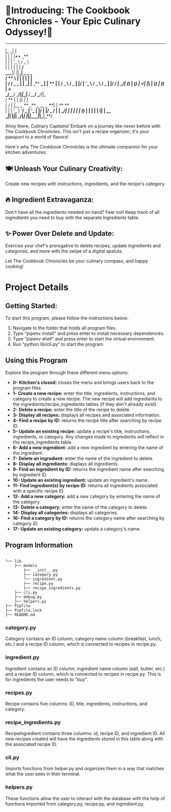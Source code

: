 <h1><b>🌟Introducing: The Cookbook Chronicles - Your Epic Culinary Odyssey!🌟</b></h1>

---

|\_ \_| |  
 | | | |** \_**  
 | | | '_ \ / _ \  
 | | | | | | **/  
 \_\_\_**|_| |_|\_**| \_ \_ \_  
/ ** \ | | | | | |  
| / \/ **\_ \_** | | \_| |** \_** **\_ | | **
| | / _ \ / _ \| |/ | '_ \ / _ \ / \_ \| |/ /
| \__/| (_) | (_) | <| |_) | (_) | (_) | <  
 **\_**/\_**\_/ \_**/|_|\_|_.**/\_\_**/ \_**_/|_|\_\
/ ** | | (_) | |  
| / \| |\_\_ _ ** \_** _ \_\_ _ **_| | _** **_  
| | | '_ \| '**/ _ \| '_ \| |/ **| |/ \_ / **|
| \__/| | | | | | (_) | | | | | (**| | **\_\_ \
\_**_|_| |_|_| \_**/|_| |_|_|\_\_\_|_|\_**|\_**/

Ahoy there, Culinary Captains! Embark on a journey like never before with The Cookbook Chronicles. This isn't just a recipe organizer; it's your passport to a world of flavors!

Here's why The Cookbook Chronicles is the ultimate companion for your kitchen adventures:

<h2><b>🍽️ Unleash Your Culinary Creativity:</b></h2>

Create new recipes with instructions, ingredients, and the recipe's category.

<h2><b>🔥 Ingredient Extravaganza:</b></h2>

Don't have all the ingredients needed on hand? Fear not! Keep track of all ingredients you need to buy with the separate Ingredients table.

<h2><b>✨ Power Over Delete and Update:</b></h2>

Exercise your chef's prerogative to delete recipes, update ingredients and categories, and more with the swipe of a digital spatula.

Let The Cookbook Chronicles be your culinary compass, and happy cooking!

<h1>Project Details</h1>

<h2>Getting Started:</h2>

To start this program, please follow the instructions below:

1. Navigate to the folder that holds all program files.
2. Type “pipenv install” and press enter to install necessary dependencies.
3. Type “pipenv shell” and press enter to start the virtual environment.
4. Run "python lib/cli.py" to start the program.

<h2>Using this Program</h2>

Explore the program through these different menu options:

<ul>
    <li><b>0- Kitchen's closed:</b> closes the menu and brings users back to the program files.</li>
    <li><b>1- Create a new recipe:</b> enter the title, ingredients, instructions, and category to create a new recipe. The new recipe will add ingredients to the ingredients/recipe_ingredients tables (if they don't already exist).</li>
    <li><b>2- Delete a recipe:</b> enter the title of the recipe to delete.</li>
    <li><b>3- Display all recipes:</b> displays all recipes and associated information.</li>
    <li><b>4- Find a recipe by ID:</b> returns the recipe title after searching by recipe ID.</li>
    <li><b>5- Update an existing recipe:</b> update a recipe's title, instructions, ingredients, or category. Any changes made to ingredients will reflect in the recipe_ingredients table.
    <li><b>6- Add a new ingredient:</b> add a new ingredient by entering the name of the ingredient.</li>
    <li><b>7- Delete an ingredient:</b> enter the name of the ingredient to delete.</li>
    <li><b>8- Display all ingredients:</b> displays all ingredients.</li>
    <li><b>9- Find an ingredient by ID:</b> returns the ingredient name after searching by ingredient ID.</li>
    <li><b>10- Update an existing ingredient:</b> update an ingredient's name.</li>
    <li><b>11- Find ingredient(s) by recipe ID:</b> returns all ingredients associated with a specific recipe ID.
    <li><b>12- Add a new category:</b> add a new category by entering the name of the category.</li>
    <li><b>13- Delete a category:</b> enter the name of the category to delete.</li>
    <li><b>14- Display all categories:</b> displays all categories.</li>
    <li><b>16- Find a category by ID:</b> returns the category name after searching by category ID.</li>
    <li><b>17- Update an existing category:</b> update a category's name.</li>
</ul>

<h2>Program Information</h2>

```console

└── lib
    ├── models
        ├── __init__.py
        ├── category.py
        └── ingredient.py
        ├── recipe.py
        ├── recipe_ingredients.py
    ├── cli.py
    ├── debug.py
    ├── helpers.py
├── Pipfile
├── Pipfile.lock
├── README.md
```

<h3>category.py</h3>

Category contains an ID column, category name column (breakfast, lunch, etc.) and a recipe ID column, which is connected to recipes in recipe.py.

<h3>ingredient.py</h3>

Ingredient contains an ID column, ingredient name column (salt, butter, etc.) and a recipe ID column, which is connected to recipes in recipe.py. This is for ingredients the user needs to "buy".

<h3>recipes.py</h3>

Recipe contains five columns: ID, title, ingredients, instructions, and category.

<h3>recipe_ingredients.py</h3>

RecipeIngredient contains three columns: id, recipe ID, and ingredient ID. All new recipes created will have the ingredients stored in this table along with the associated recipe ID.

<h3>cli.py</h3>

Imports functions from helper.py and organizes them in a way that matches what the user sees in their terminal.

<h3>helpers.py</h3>

These functions allow the user to interact with the database with the help of functions imported from category.py, recipe.py, and ingredient.py.
